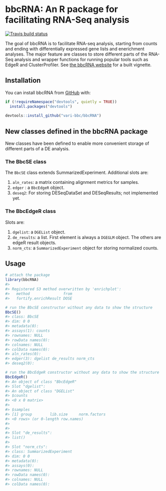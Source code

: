 
<!-- README.md is generated from README.Rmd. Please edit that file -->

# bbcRNA: An R package for facilitating RNA-Seq analysis

<!-- badges: start -->

[![Travis build
status](https://travis-ci.org/vari-bbc/bbcRNA.svg?branch=master)](https://travis-ci.org/vari-bbc/bbcRNA)
<!-- badges: end -->

The goal of bbcRNA is to facilitate RNA-seq analysis, starting from
counts and ending with differentially expressed gene lists and
enerichment analyses. The major feature are classes to store different
parts of the RNA-Seq analysis and wrapper functions for running popular
tools such as EdgeR and ClusterProfiler. See [the bbcRNA
website](https://vari-bbc.github.io/bbcRNA/) for a built vignette.

## Installation

You can install bbcRNA from [GitHub](https://github.com/vari-bbc) with:

``` r
if (!requireNamespace("devtools", quietly = TRUE))
  install.packages("devtools")
  
devtools::install_github("vari-bbc/bbcRNA")
```

## New classes defined in the bbcRNA package

New classes have been defined to enable more convenient storage of
different parts of a DE analysis.

### The BbcSE class

The `BbcSE` class extends SummarizedExperiment. Additional slots are:

1.  `aln_rates`: a matrix containing alignment metrics for samples.
2.  `edger` : a `BbcEdgeR` object.
3.  `deseq2`: For storing DESeqDataSet and DESeqResults; not implemented
    yet.

### The BbcEdgeR class

Slots are:

1.  `dgelist`: a `DGEList` object.
2.  `de_results`: a list. First element is always a `DGEGLM` object. The
    others are edgeR result objects.
3.  `norm_cts`: a `SummarizedExperiment` object for storing normalized
    counts.

## Usage

``` r
# attach the package
library(bbcRNA)
#> 
#> Registered S3 method overwritten by 'enrichplot':
#>   method               from
#>   fortify.enrichResult DOSE

# run the BbcSE constructor without any data to show the structure 
BbcSE()
#> class: BbcSE 
#> dim: 0 0 
#> metadata(0):
#> assays(1): counts
#> rownames: NULL
#> rowData names(0):
#> colnames: NULL
#> colData names(0):
#> aln_rates(0): 
#> edger(3): dgelist de_results norm_cts 
#> deseq2(0):

# run the BbcEdgeR constructor without any data to show the structure 
BbcEdgeR()
#> An object of class "BbcEdgeR"
#> Slot "dgelist":
#> An object of class "DGEList"
#> $counts
#> <0 x 0 matrix>
#> 
#> $samples
#> [1] group        lib.size     norm.factors
#> <0 rows> (or 0-length row.names)
#> 
#> 
#> Slot "de_results":
#> list()
#> 
#> Slot "norm_cts":
#> class: SummarizedExperiment 
#> dim: 0 0 
#> metadata(0):
#> assays(0):
#> rownames: NULL
#> rowData names(0):
#> colnames: NULL
#> colData names(0):
```
